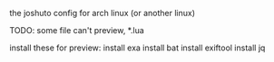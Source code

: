 the joshuto config for arch linux (or another linux)

TODO: some file can't preview, *.lua

install these for preview:
install exa
install bat
install exiftool
install jq
